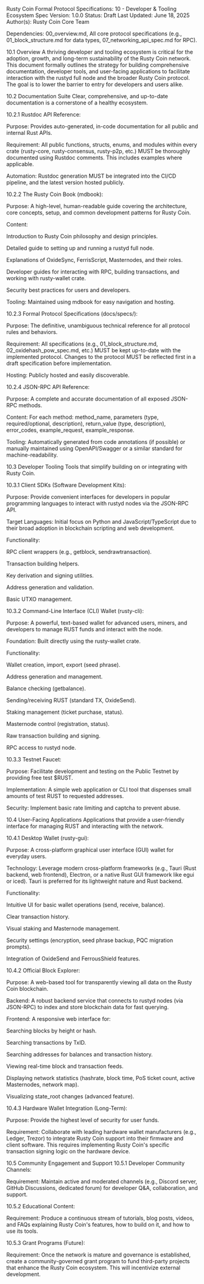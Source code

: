 Rusty Coin Formal Protocol Specifications: 10 - Developer & Tooling Ecosystem
Spec Version: 1.0.0
Status: Draft
Last Updated: June 18, 2025
Author(s): Rusty Coin Core Team

Dependencies: 00_overview.md, All core protocol specifications (e.g., 01_block_structure.md for data types, 07_networking_api_spec.md for RPC).

10.1 Overview
A thriving developer and tooling ecosystem is critical for the adoption, growth, and long-term sustainability of the Rusty Coin network. This document formally outlines the strategy for building comprehensive documentation, developer tools, and user-facing applications to facilitate interaction with the rustyd full node and the broader Rusty Coin protocol. The goal is to lower the barrier to entry for developers and users alike.

10.2 Documentation Suite
Clear, comprehensive, and up-to-date documentation is a cornerstone of a healthy ecosystem.

10.2.1 Rustdoc API Reference:

Purpose: Provides auto-generated, in-code documentation for all public and internal Rust APIs.

Requirement: All public functions, structs, enums, and modules within every crate (rusty-core, rusty-consensus, rusty-p2p, etc.) MUST be thoroughly documented using Rustdoc comments. This includes examples where applicable.

Automation: Rustdoc generation MUST be integrated into the CI/CD pipeline, and the latest version hosted publicly.

10.2.2 The Rusty Coin Book (mdbook):

Purpose: A high-level, human-readable guide covering the architecture, core concepts, setup, and common development patterns for Rusty Coin.

Content:

Introduction to Rusty Coin philosophy and design principles.

Detailed guide to setting up and running a rustyd full node.

Explanations of OxideSync, FerrisScript, Masternodes, and their roles.

Developer guides for interacting with RPC, building transactions, and working with rusty-wallet crate.

Security best practices for users and developers.

Tooling: Maintained using mdbook for easy navigation and hosting.

10.2.3 Formal Protocol Specifications (docs/specs/):

Purpose: The definitive, unambiguous technical reference for all protocol rules and behaviors.

Requirement: All specifications (e.g., 01_block_structure.md, 02_oxidehash_pow_spec.md, etc.) MUST be kept up-to-date with the implemented protocol. Changes to the protocol MUST be reflected first in a draft specification before implementation.

Hosting: Publicly hosted and easily discoverable.

10.2.4 JSON-RPC API Reference:

Purpose: A complete and accurate documentation of all exposed JSON-RPC methods.

Content: For each method: method_name, parameters (type, required/optional, description), return_value (type, description), error_codes, example_request, example_response.

Tooling: Automatically generated from code annotations (if possible) or manually maintained using OpenAPI/Swagger or a similar standard for machine-readability.

10.3 Developer Tooling
Tools that simplify building on or integrating with Rusty Coin.

10.3.1 Client SDKs (Software Development Kits):

Purpose: Provide convenient interfaces for developers in popular programming languages to interact with rustyd nodes via the JSON-RPC API.

Target Languages: Initial focus on Python and JavaScript/TypeScript due to their broad adoption in blockchain scripting and web development.

Functionality:

RPC client wrappers (e.g., getblock, sendrawtransaction).

Transaction building helpers.

Key derivation and signing utilities.

Address generation and validation.

Basic UTXO management.

10.3.2 Command-Line Interface (CLI) Wallet (rusty-cli):

Purpose: A powerful, text-based wallet for advanced users, miners, and developers to manage RUST funds and interact with the node.

Foundation: Built directly using the rusty-wallet crate.

Functionality:

Wallet creation, import, export (seed phrase).

Address generation and management.

Balance checking (getbalance).

Sending/receiving RUST (standard TX, OxideSend).

Staking management (ticket purchase, status).

Masternode control (registration, status).

Raw transaction building and signing.

RPC access to rustyd node.

10.3.3 Testnet Faucet:

Purpose: Facilitate development and testing on the Public Testnet by providing free test $RUST.

Implementation: A simple web application or CLI tool that dispenses small amounts of test RUST to requested addresses.

Security: Implement basic rate limiting and captcha to prevent abuse.

10.4 User-Facing Applications
Applications that provide a user-friendly interface for managing RUST and interacting with the network.

10.4.1 Desktop Wallet (rusty-gui):

Purpose: A cross-platform graphical user interface (GUI) wallet for everyday users.

Technology: Leverage modern cross-platform frameworks (e.g., Tauri (Rust backend, web frontend), Electron, or a native Rust GUI framework like egui or iced). Tauri is preferred for its lightweight nature and Rust backend.

Functionality:

Intuitive UI for basic wallet operations (send, receive, balance).

Clear transaction history.

Visual staking and Masternode management.

Security settings (encryption, seed phrase backup, PQC migration prompts).

Integration of OxideSend and FerrousShield features.

10.4.2 Official Block Explorer:

Purpose: A web-based tool for transparently viewing all data on the Rusty Coin blockchain.

Backend: A robust backend service that connects to rustyd nodes (via JSON-RPC) to index and store blockchain data for fast querying.

Frontend: A responsive web interface for:

Searching blocks by height or hash.

Searching transactions by TxID.

Searching addresses for balances and transaction history.

Viewing real-time block and transaction feeds.

Displaying network statistics (hashrate, block time, PoS ticket count, active Masternodes, network map).

Visualizing state_root changes (advanced feature).

10.4.3 Hardware Wallet Integration (Long-Term):

Purpose: Provide the highest level of security for user funds.

Requirement: Collaborate with leading hardware wallet manufacturers (e.g., Ledger, Trezor) to integrate Rusty Coin support into their firmware and client software. This requires implementing Rusty Coin's specific transaction signing logic on the hardware device.

10.5 Community Engagement and Support
10.5.1 Developer Community Channels:

Requirement: Maintain active and moderated channels (e.g., Discord server, GitHub Discussions, dedicated forum) for developer Q&A, collaboration, and support.

10.5.2 Educational Content:

Requirement: Produce a continuous stream of tutorials, blog posts, videos, and FAQs explaining Rusty Coin's features, how to build on it, and how to use its tools.

10.5.3 Grant Programs (Future):

Requirement: Once the network is mature and governance is established, create a community-governed grant program to fund third-party projects that enhance the Rusty Coin ecosystem. This will incentivize external development.